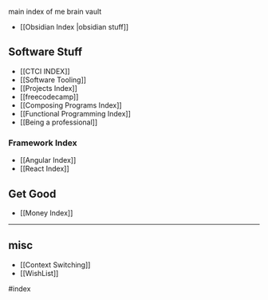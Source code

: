 
main index of me brain vault
- [[Obsidian Index |obsidian stuff]]

## Software Stuff
- [[CTCI INDEX]]
- [[Software Tooling]]
- [[Projects Index]]
- [[freecodecamp]]
- [[Composing Programs Index]]
- [[Functional Programming Index]]
- [[Being a professional]]
### Framework Index
- [[Angular Index]]
- [[React Index]]

## Get Good
- [[Money Index]]
---
## misc
- [[Context Switching]]
- [[WishList]]


#index
